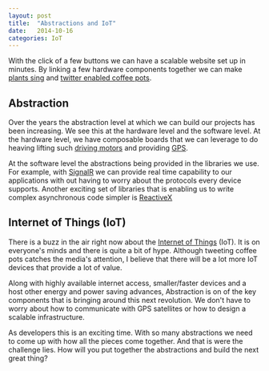 ```yaml
---
layout: post
title:  "Abstractions and IoT"
date:   2014-10-16
categories: IoT
---
```


With the click of a few buttons we can have a scalable website set up in minutes.  By linking a few hardware components together we can make [plants sing](http://www.instructables.com/id/Singing-plant-Make-your-plant-sing-with-Arduino-/) and [twitter enabled coffee pots](http://www.instructables.com/id/Tweet-a-Pot-Twitter-Enabled-Coffee-Pot/).  

## Abstraction
Over the years the abstraction level at which we can build our projects has been increasing.  We see this at the hardware level and the software level.  At the hardware level, we have composable boards that we can leverage to do heaving lifting such [driving motors](https://www.sparkfun.com/products/9815) and providing [GPS](https://www.sparkfun.com/products/10710).

At the software level the abstractions being provided in the libraries we use. For example,  with [SignalR](http://signalr.net/) we can provide real time capability to our applications with out having to worry about the protocols every device supports.  Another exciting set of libraries that is enabling us to write  complex asynchronous code simpler is [ReactiveX](http://reactivex.io/)

## Internet of Things (IoT)
There is a buzz in the air right now about the [Internet of Things](http://en.wikipedia.org/wiki/Internet_of_Things) (IoT).  It is on everyone's minds and there is quite a bit of hype.  Although tweeting coffee pots catches the media's attention, I believe that there will be a lot more IoT devices that provide a lot of value.  

Along with highly available internet access, smaller/faster devices and a host other energy and power saving advances, Abstraction is on of the key components that is bringing around this next revolution.  We don't have to worry about how to communicate with GPS satellites or how to design a scalable infrastructure. 

As developers this is an exciting time.  With so many abstractions we need to come up with how all the pieces come together.  And that is were the challenge lies.  How will you put together the abstractions and build the next great thing?






